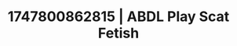 ---
categories:
- Fantasy surrender
- Softcore narrative
- Animation
- NSFW role reversal
- Erotic close-up
image: /assets/images/1747800862815.jpg
layout: post
seo:
  description: Featured content with sensual Scat Fetish, ABDL Play. HD images available.
  keywords: Scat Fetish, ABDL Play
  og_image: /assets/images/1747800862815.jpg
  schema_type: VisualArtwork
tags:
- ABDL Play
- Scat Fetish
- '#1747800862815'
title: 1747800862815 | ABDL Play Scat Fetish
---